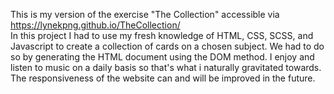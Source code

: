 This is my version of the exercise "The Collection" accessible via https://lynekpng.github.io/TheCollection/ 		
	In this project I had to use my fresh knowledge of HTML, CSS, SCSS, and Javascript to create a collection of cards on a chosen subject. We had to do so by generating the HTML document using the DOM method.
	I enjoy and listen to music on a daily basis so that's what i naturally gravitated towards.
 	The responsiveness of the website can and will be improved in the future.



